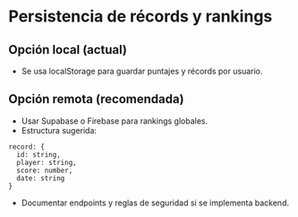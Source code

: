 # Persistencia de récords y rankings

## Opción local (actual)

- Se usa localStorage para guardar puntajes y récords por usuario.

## Opción remota (recomendada)

- Usar Supabase o Firebase para rankings globales.
- Estructura sugerida:

```
record: {
  id: string,
  player: string,
  score: number,
  date: string
}
```

- Documentar endpoints y reglas de seguridad si se implementa backend.

